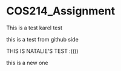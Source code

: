 # COS214_Assignment

This is a test
karel test


this is a test from github side

THIS IS NATALIE'S TEST :))))


this is a new one 
